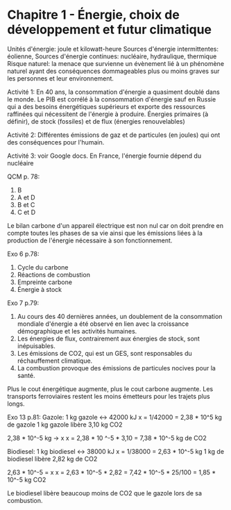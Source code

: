 
# Chapitre 1 - Énergie, choix de développement et futur climatique

Unités d'énergie: joule et kilowatt-heure
Sources d'énergie intermittentes: éolienne, 
Sources d'énergie continues: nucléaire, hydraulique, thermique
Risque naturel: la menace que survienne un évènement lié à un phénomène naturel ayant des conséquences dommageables plus ou moins graves sur les personnes et leur environnement.  
 
Activité 1: En 40 ans, la consommation d'énergie a quasiment doublé dans le monde. Le PIB est corrélé à la consommation d'énergie sauf en Russie qui a des besoins énergétiques supérieurs et exporte des ressources raffinées qui nécessitent de l'énergie à produire. Énergies primaires (à définir), de stock (fossiles) et de flux (énergies renouvelables) 

Activité 2: Différentes émissions de gaz et de particules (en joules) qui ont des conséquences pour l'humain. 

Activité 3: voir Google docs. En France, l'énergie fournie dépend du nucléaire 

QCM p. 78:
1. B
2. A et D
3. B et C
4. C et D

Le bilan carbone d'un appareil électrique est non nul car on doit prendre en compte toutes les phases de sa vie ainsi que les émissions liées à la production de l'énergie nécessaire à son fonctionnement. 

Exo 6 p.78:

1. Cycle du carbone
2. Réactions de combustion
3. Empreinte carbone
4. Énergie  à stock

Exo 7 p.79:

1. Au cours des 40 dernières années, un doublement de la consommation mondiale d'énergie a été observé en lien avec la croissance démographique et les activités humaines. 
2. Les énergies de flux, contrairement aux énergies de stock, sont inépuisables. 
3. Les émissions de CO2, qui est un GES, sont responsables du réchauffement climatique. 
4. La combustion provoque des émissions de particules nocives pour la santé. 

Plus le cout énergétique augmente, plus le cout carbone augmente. Les transports ferroviaires restent les moins émetteurs pour les trajets plus longs. 

Exo 13 p.81:
Gazole:
1 kg gazole <-> 42000 kJ
x = 1/42000 = 2,38 * 10^5 kg de gazole
1 kg gazole libère 3,10 kg CO2

2,38 * 10^-5 kg -> x 
x = 2,38 * 10 ^-5 * 3,10 = 7,38 * 10^-5 kg de CO2

Biodiesel:
1 kg biodiesel <-> 38000 kJ
x = 1/38000 = 2,63 * 10^-5 kg
1 kg de biodiesel libère 2,82 kg de CO2

2,63 * 10^-5 = x
x = 2,63 * 10^-5 * 2,82 = 7,42 * 10^-5 * 25/100 = 1,85 * 10^-5 kg CO2

Le biodiesel libère beaucoup moins de CO2 que le gazole lors de sa combustion. 


<!--stackedit_data:
eyJoaXN0b3J5IjpbMTkwMzE1Njc0OSwtNzk4MzMzNTU3LDI4MD
gyNDMyNywtMTIzODE5OTIzNyw2Mzc2ODQ0OTAsLTU3ODMyMDY0
NiwtMTQ3OTM1NzA0MywtOTc3MTI5MTI3XX0=
-->